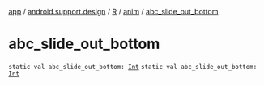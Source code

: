 [app](../../../index.md) / [android.support.design](../../index.md) / [R](../index.md) / [anim](index.md) / [abc_slide_out_bottom](./abc_slide_out_bottom.md)

# abc_slide_out_bottom

`static val abc_slide_out_bottom: `[`Int`](https://kotlinlang.org/api/latest/jvm/stdlib/kotlin/-int/index.html)
`static val abc_slide_out_bottom: `[`Int`](https://kotlinlang.org/api/latest/jvm/stdlib/kotlin/-int/index.html)